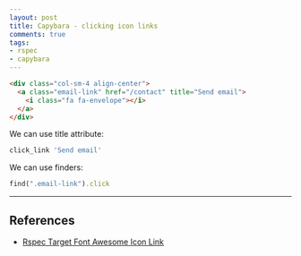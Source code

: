```yaml
---
layout: post
title: Capybara - clicking icon links
comments: true
tags:
- rspec
- capybara
---
```


<!--more-->

```html
<div class="col-sm-4 align-center">
  <a class="email-link" href="/contact" title="Send email">
    <i class="fa fa-envelope"></i>
  </a>
</div>
```

We can use title attribute:

```rb
click_link 'Send email'
```

We can use finders:

```rb
find(".email-link").click
```

---

## References

- [Rspec Target Font Awesome Icon Link](http://stackoverflow.com/questions/25891438/rspec-target-font-awesome-icon-link)
